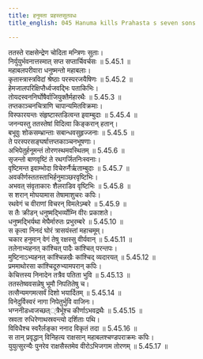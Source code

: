 ```yaml
---
title: हनुमता प्रहस्तसुतवधः
title_english: 045 Hanuma kills Prahasta s seven sons

---
```

<div class="audioEmbed"  caption="श्रीराम-हरिसीताराममूर्ति-घनपाठिभ्यां वचनम्" src="https://archive.org/download/Ramayana-recitation-Sriram-harisItArAmamUrti-Ghanapaati-v2/Kanda_5/Kanda_5_SK-045-Hanuma_kills_Prahasta_s_seven_sons.mp3"></div>

  
ततस्ते राक्षसेन्द्रेण चोदिता मन्त्रिणः सुताः।  
निर्युयुर्भवनात्तस्मात् सप्त सप्तार्चिवर्चसः ॥ 5.45.1 ॥   
महाबलपरीवारा धनुष्मन्तो महाबलाः।  
कृतास्त्रास्त्रविदां श्रेष्ठाः परस्परजयैषिणः ॥ 5.45.2 ॥   
हेमजालपरिक्षिप्तैर्ध्वजवद्भिः पताकिभिः।  
तोयदस्वननिर्घोषैर्वाजियुक्तैर्महारथैः ॥ 5.45.3 ॥   
तप्तकाञ्चनचित्राणि चापान्यमितविक्रमाः।  
विस्फारयन्तः संहृष्टास्तडित्वन्त इवाम्बुदाः ॥ 5.45.4 ॥   
जनन्यस्तु ततस्तेषां विदित्वा किङ्करान् हतान्।  
बभूवुः शोकसम्भ्रान्ताः सबान्धवसुहृज्जनाः ॥ 5.45.5 ॥   
ते परस्परसङ्घर्षात्तप्तकाञ्चनभूषणाः।  
अभिपेतुर्हनूमन्तं तोरणस्थमवस्थितम् ॥ 5.45.6 ॥   
सृजन्तो बाणवृष्टिं ते रथगर्जितनिःस्वनाः।  
वृष्टिमन्त इवाम्भोदा विचेरुर्नैर्ऋताम्बुदाः ॥ 5.45.7 ॥   
अवकीर्णस्ततस्ताभिर्हनुमाञ्छरवृष्टिभिः।  
अभवत् संवृताकारः शैलराडिव वृष्टिभिः ॥ 5.45.8 ॥   
स शरान् मोघयामास तेषामाशुचरः कपिः।  
रथवेगं च वीराणां विचरन् विमलेऽम्बरे ॥ 5.45.9 ॥   
स तैः क्रीडन् धनुष्मद्भिर्व्योम्नि वीरः प्रकाशते।  
धनुष्मद्भिर्यथा मेघैर्मारुतः प्रभुरम्बरे ॥ 5.45.10 ॥   
स कृत्वा निनदं घोरं त्रासयंस्तां महाचमूम्।  
चकार हनुमान् वेगं तेषु रक्षस्सु वीर्यवान् ॥ 5.45.11 ॥   
तलेनाभ्यहनत् कांश्चित् पादैः कांश्चित् परन्तपः।  
मुष्टिनाऽभ्यहनत् कांश्चिन्नखैः कांश्चिद् व्यदारयत् ॥ 5.45.12 ॥   
प्रममाथोरसा कांश्चिदूरुभ्यामपरान् कपिः।  
केचित्तस्य निनादेन तत्रैव पतिता भुवि ॥ 5.45.13 ॥   
ततस्तेष्ववसन्नेषु भूमौ निपतितेषु च।  
तत्सैन्यमगमत्सर्वं दिशो भयार्दितम् ॥ 5.45.14 ॥   
विनेदुर्विस्वरं नागा निपेतुर्भुवि वाजिनः।  
भग्ननीडध्वजच्छत््त्रैर्भूश्च कीर्णाऽभवद्रथैः ॥ 5.45.15 ॥   
स्रवता रुधिरेणाथस्रवन्त्यो दर्शिताः पथि।  
विविधैश्च स्वरैर्लङ्का ननाद विकृतं तदा ॥ 5.45.16 ॥   
स तान् प्रवृद्धान् विनिहत्य राक्षसान् महाबलश्चण्डपराक्रमः कपिः।  
युयुत्सुरन्यैः पुनरेव राक्षसैस्तमेव वीरोऽभिजगाम तोरणम् ॥ 5.45.17 ॥   